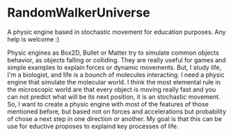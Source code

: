# RandomWalkerUniverse
A physic engine based in stochastic movement for education purposes. Any help is welcome :)

Physic engines as Box2D, Bullet or Matter try to simulate common objects behavior, as objects falling or colliding.
They are really useful for games and simple examples to explain forces or dynamic movements. But, I study life, 
I'm a biologist, and life is a bounch of molecules interacting. I need a physic engine that simulate the molecular world.
I think the most elemental rule in the microscopic world are that every object is moving really fast and you can not predict 
what will be its next position, it is an stochastic movement. So, I want to create a physic engine with most of the features of 
those mentioned before, but based not on forces and accelerations but probability of chose a next step in one direction 
or another.
My goal is that this can be use for eductive proposes to explaind key processes of life.
